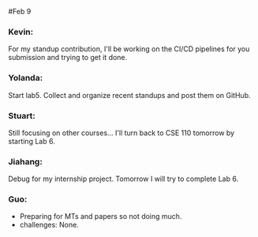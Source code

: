 #Feb 9

### Kevin:
For my standup contribution, I'll be working on the CI/CD pipelines for you submission and trying to get it done.

### Yolanda:
Start lab5. Collect and organize recent standups and post them on GitHub.

### Stuart:
Still focusing on other courses... I'll turn back to CSE 110 tomorrow by starting Lab 6.

### Jiahang:
Debug for my internship project. Tomorrow I will try to complete Lab 6.

### Guo:
- Preparing for MTs and papers so not doing much.
- challenges: None.
